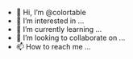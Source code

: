 - 👋 Hi, I’m @colortable
- 👀 I’m interested in ...
- 🌱 I’m currently learning ...
- 💞️ I’m looking to collaborate on ...
- 📫 How to reach me ...

<!---
colortable/colortable is a ✨ special ✨ repository because its `README.md` (this file) appears on your GitHub profile.
You can click the Preview link to take a look at your changes.
--->
